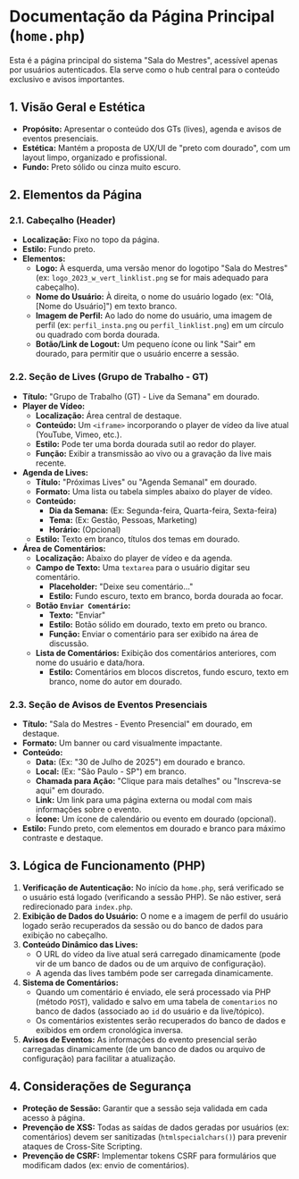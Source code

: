 # Documentação da Página Principal (`home.php`)

Esta é a página principal do sistema "Sala do Mestres", acessível apenas por usuários autenticados. Ela serve como o hub central para o conteúdo exclusivo e avisos importantes.

## 1. Visão Geral e Estética

*   **Propósito:** Apresentar o conteúdo dos GTs (lives), agenda e avisos de eventos presenciais.
*   **Estética:** Mantém a proposta de UX/UI de "preto com dourado", com um layout limpo, organizado e profissional.
*   **Fundo:** Preto sólido ou cinza muito escuro.

## 2. Elementos da Página

### 2.1. Cabeçalho (Header)
*   **Localização:** Fixo no topo da página.
*   **Estilo:** Fundo preto.
*   **Elementos:**
    *   **Logo:** À esquerda, uma versão menor do logotipo "Sala do Mestres" (ex: `logo_2023_w_vert_linklist.png` se for mais adequado para cabeçalho).
    *   **Nome do Usuário:** À direita, o nome do usuário logado (ex: "Olá, [Nome do Usuário]") em texto branco.
    *   **Imagem de Perfil:** Ao lado do nome do usuário, uma imagem de perfil (ex: `perfil_insta.png` ou `perfil_linklist.png`) em um círculo ou quadrado com borda dourada.
    *   **Botão/Link de Logout:** Um pequeno ícone ou link "Sair" em dourado, para permitir que o usuário encerre a sessão.

### 2.2. Seção de Lives (Grupo de Trabalho - GT)
*   **Título:** "Grupo de Trabalho (GT) - Live da Semana" em dourado.
*   **Player de Vídeo:**
    *   **Localização:** Área central de destaque.
    *   **Conteúdo:** Um `<iframe>` incorporando o player de vídeo da live atual (YouTube, Vimeo, etc.).
    *   **Estilo:** Pode ter uma borda dourada sutil ao redor do player.
    *   **Função:** Exibir a transmissão ao vivo ou a gravação da live mais recente.
*   **Agenda de Lives:**
    *   **Título:** "Próximas Lives" ou "Agenda Semanal" em dourado.
    *   **Formato:** Uma lista ou tabela simples abaixo do player de vídeo.
    *   **Conteúdo:**
        *   **Dia da Semana:** (Ex: Segunda-feira, Quarta-feira, Sexta-feira)
        *   **Tema:** (Ex: Gestão, Pessoas, Marketing)
        *   **Horário:** (Opcional)
    *   **Estilo:** Texto em branco, títulos dos temas em dourado.
*   **Área de Comentários:**
    *   **Localização:** Abaixo do player de vídeo e da agenda.
    *   **Campo de Texto:** Uma `textarea` para o usuário digitar seu comentário.
        *   **Placeholder:** "Deixe seu comentário..."
        *   **Estilo:** Fundo escuro, texto em branco, borda dourada ao focar.
    *   **Botão `Enviar Comentário`:**
        *   **Texto:** "Enviar"
        *   **Estilo:** Botão sólido em dourado, texto em preto ou branco.
        *   **Função:** Enviar o comentário para ser exibido na área de discussão.
    *   **Lista de Comentários:** Exibição dos comentários anteriores, com nome do usuário e data/hora.
        *   **Estilo:** Comentários em blocos discretos, fundo escuro, texto em branco, nome do autor em dourado.

### 2.3. Seção de Avisos de Eventos Presenciais
*   **Título:** "Sala do Mestres - Evento Presencial" em dourado, em destaque.
*   **Formato:** Um banner ou card visualmente impactante.
*   **Conteúdo:**
    *   **Data:** (Ex: "30 de Julho de 2025") em dourado e branco.
    *   **Local:** (Ex: "São Paulo - SP") em branco.
    *   **Chamada para Ação:** "Clique para mais detalhes" ou "Inscreva-se aqui" em dourado.
    *   **Link:** Um link para uma página externa ou modal com mais informações sobre o evento.
    *   **Ícone:** Um ícone de calendário ou evento em dourado (opcional).
*   **Estilo:** Fundo preto, com elementos em dourado e branco para máximo contraste e destaque.

## 3. Lógica de Funcionamento (PHP)

1.  **Verificação de Autenticação:** No início da `home.php`, será verificado se o usuário está logado (verificando a sessão PHP). Se não estiver, será redirecionado para `index.php`.
2.  **Exibição de Dados do Usuário:** O nome e a imagem de perfil do usuário logado serão recuperados da sessão ou do banco de dados para exibição no cabeçalho.
3.  **Conteúdo Dinâmico das Lives:**
    *   O URL do vídeo da live atual será carregado dinamicamente (pode vir de um banco de dados ou de um arquivo de configuração).
    *   A agenda das lives também pode ser carregada dinamicamente.
4.  **Sistema de Comentários:**
    *   Quando um comentário é enviado, ele será processado via PHP (método `POST`), validado e salvo em uma tabela de `comentarios` no banco de dados (associado ao `id` do usuário e da live/tópico).
    *   Os comentários existentes serão recuperados do banco de dados e exibidos em ordem cronológica inversa.
5.  **Avisos de Eventos:** As informações do evento presencial serão carregadas dinamicamente (de um banco de dados ou arquivo de configuração) para facilitar a atualização.

## 4. Considerações de Segurança
*   **Proteção de Sessão:** Garantir que a sessão seja validada em cada acesso à página.
*   **Prevenção de XSS:** Todas as saídas de dados geradas por usuários (ex: comentários) devem ser sanitizadas (`htmlspecialchars()`) para prevenir ataques de Cross-Site Scripting.
*   **Prevenção de CSRF:** Implementar tokens CSRF para formulários que modificam dados (ex: envio de comentários).

